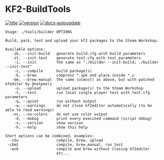 # KF2-BuildTools
[![title](https://img.shields.io/badge/Help-Page-w)](https://github.com/GenZmeY/KF2-BuildTools)
[![version](https://img.shields.io/github/v/tag/genzmey/KF2-BuildTools)](https://github.com/GenZmeY/KF2-BuildTools/tags)
[![docs-autoupdate](https://github.com/GenZmeY/KF2-BuildTools/actions/workflows/docs-autoupdate.yml/badge.svg)](https://github.com/GenZmeY/KF2-BuildTools/actions/workflows/docs-autoupdate.yml)
```
Usage: ./tools/builder OPTIONS

Build, pack, test and upload your kf2 packages to the Steam Workshop.

Available options:
   -ib, --init-build   generate build.cfg with build parameters
   -it, --init-test    generate test.cfg with test parameters
    -i, --init         the same as "./builder --init-build; ./builder --init-test"
    -c, --compile      build package(s)
    -b, --brew         compress *.upk and place inside *.u
   -bm, --brew-manual  the same (almost) as above, but with patched kfeditor by @notpeelz
    -u, --upload       upload package(s) to the Steam Workshop
    -t, --test         run local single player test with test.cfg parameters
    -q, --quiet        run without output
    -w, --warnings     do not close kf2editor automatically (to be able to read warnings)
   -nc, --no-colors    do not use color output
    -d, --debug        print every executed command (script debug)
    -v, --version      show version
    -h, --help         show this help

Short options can be combined, examples:
  -cbu                 compile, brew, upload
 -cbmt                 compile, brew_manual, run_test
  -wcb                 compile and brew without closing kf2editor
                       etc...
```
